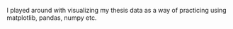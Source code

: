 I played around with visualizing my thesis data as a way of practicing using matplotlib, pandas, numpy etc. 
